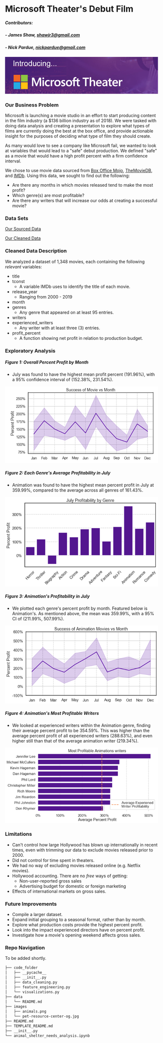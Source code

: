 # Microsoft Theater's Debut Film

##### Contributors:
##### - James Shaw, shawjr3@gmail.com
##### - Nick Pardue, nickpardue@gmail.com

![microsoft_theater.png](https://github.com/godelayheehoo/Nick-and-James-mod-1-project/blob/branchy/Images/microsoft_theater.png)

### Our Business Problem
Microsoft is launching a movie studio in an effort to start producing content in the film industry (a $136 billion industry as of 2018). We were tasked with doing data analysis and creating a presentation to explore what types of films are currently doing the best at the box office, and provide actionable insight for the purposes of deciding what type of film they should create. 

As many would love to see a company like Microsoft fail, we wanted to look at variables that would lead to a "safe" debut production. We defined "safe" as a movie that would have a high profit percent with a firm confidence interval.

We chose to use movie data sourced from [Box Office Mojo], [TheMovieDB], and [IMDb]. Using this data, we sought to find out the following:
- Are there any months in which movies released tend to make the most profit?
- Which genre(s) are most profitable?
- Are there any writers that will increase our odds at creating a successful movie?

### Data Sets
[Our Sourced Data]

[Our Cleaned Data] 

### Cleaned Data Description
We analyzed a dataset of 1,348 movies, each containing the following *relevant* variables:
 - title
 - tconst
    - A variable IMDb uses to identify the title of each movie.
 - release_year
     - Ranging from 2000 - 2019
 - month
 - genres
    - Any genre that appeared on at least 95 entries.
 - writers
 - experienced_writers 
    - Any writer with at least three (3) entries.
 - profit_percent
    - A function showing net profit in relation to production budget.
 

### Exploratory Analysis

 ##### Figure 1: Overall Percent Profit by Month
 - July was found to have the highest mean profit percent (191.96%), with a 95% confidence interval of (152.38%, 231.54%). 
 
![pp_by_month.png](https://github.com/godelayheehoo/Nick-and-James-mod-1-project/blob/branchy/Images/pp_by_month.png)

 ##### Figure 2: Each Genre's Average Profitability in July
 - Animation was found to have the highest mean percent profit in July at 359.99%, compared to the average across all genres of 161.43%. 
 
![genres_in_july.png](https://github.com/godelayheehoo/Nick-and-James-mod-1-project/blob/branchy/Images/genres_in_july.png)

 ##### Figure 3: Animation's Profitability in July
 - We plotted each genre's percent profit by month. Featured below is Animation's. As mentioned above, the mean was 359.99%, with a 95% CI of (211.99%, 507.99%).
 
![animation_pp_by_month.png](https://github.com/godelayheehoo/Nick-and-James-mod-1-project/blob/branchy/Images/animation_pp_by_month.png)

 ##### Figure 4: Animation's Most Profitable Writers
 - We looked at experienced writers within the Animation genre, finding their average percent profit to be 354.59%. This was higher than the average percent profit of all experienced writers (288.63%), and even higher still than that of the average animation writer (219.34%).

![writers_animation.png](https://github.com/godelayheehoo/Nick-and-James-mod-1-project/blob/branchy/Images/writers_animation.png)

### Limitations
- Can't control how large Hollywood has blown up internationally in recent times, even with trimming our data to exclude movies released prior to 2000.
- Did not control for time spent in theaters.
- We had no way of excluding movies released online (e.g. Netflix movies).
- Hollywood accounting. There are no *free* ways of getting:
    - Non-user-reported gross sales
    - Advertising budget for domestic or foreign marketing
- Effects of international markets on gross sales.

### Future Improvements
- Compile a larger dataset.
- Expand initial grouping to a seasonal format, rather than by month.
- Explore what production costs provide the highest percent profit.
- Look into the impact experienced directors have on percent profit.
- Investigate how a movie's opening weekend affects gross sales.

### Repo Navigation

To be added shortly.


[//]: # (These are reference links used in the body of this note and get stripped out when the markdown processor does its job. There is no need to format nicely because it shouldn't be seen. Thanks SO - http://stackoverflow.com/questions/4823468/store-comments-in-markdown-syntax)

   [box office mojo]: <https://www.boxofficemojo.com/>
   [themoviedb]: <https://www.themoviedb.org/?language=en-US>
   [imdb]: <https://www.imdb.com/?ref_=nv_home>
   [our cleaned data]: <INSERT CLEANED DATA>
   [our sourced data]: <https://github.com/godelayheehoo/Nick-and-James-mod-1-project/tree/branchy/Data/Sourced%20Data>

   [Ace Editor]: <http://ace.ajax.org>


```
├── code_folder
│   ├── __pycache__
│   ├── __init__.py
│   ├── data_cleaning.py
│   ├── feature_engineering.py
│   └── visualizations.py
├── data
│   └── README.md
├── images
│   ├── animals.png
│   └── pet-resource-center-og.jpg
├── README.md
├── TEMPLATE_README.md
├── __init__.py
└── animal_shelter_needs_analysis.ipynb
```
